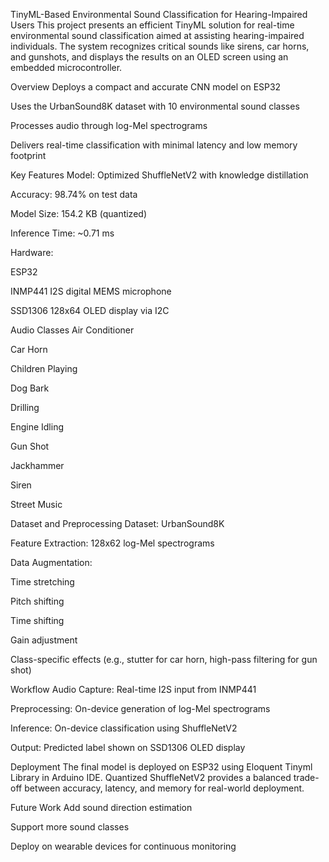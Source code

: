 TinyML-Based Environmental Sound Classification for Hearing-Impaired Users
This project presents an efficient TinyML solution for real-time environmental sound classification aimed at assisting hearing-impaired individuals. The system recognizes critical sounds like sirens, car horns, and gunshots, and displays the results on an OLED screen using an embedded microcontroller.

Overview
Deploys a compact and accurate CNN model on ESP32

Uses the UrbanSound8K dataset with 10 environmental sound classes

Processes audio through log-Mel spectrograms

Delivers real-time classification with minimal latency and low memory footprint

Key Features
Model: Optimized ShuffleNetV2 with knowledge distillation

Accuracy: 98.74% on test data

Model Size: 154.2 KB (quantized)

Inference Time: ~0.71 ms

Hardware:

ESP32

INMP441 I2S digital MEMS microphone

SSD1306 128x64 OLED display via I2C

Audio Classes
Air Conditioner

Car Horn

Children Playing

Dog Bark

Drilling

Engine Idling

Gun Shot

Jackhammer

Siren

Street Music

Dataset and Preprocessing
Dataset: UrbanSound8K

Feature Extraction: 128x62 log-Mel spectrograms

Data Augmentation:

Time stretching

Pitch shifting

Time shifting

Gain adjustment

Class-specific effects (e.g., stutter for car horn, high-pass filtering for gun shot)

Workflow
Audio Capture: Real-time I2S input from INMP441

Preprocessing: On-device generation of log-Mel spectrograms

Inference: On-device classification using ShuffleNetV2

Output: Predicted label shown on SSD1306 OLED display

Deployment
The final model is deployed on ESP32 using Eloquent Tinyml Library in Arduino IDE. Quantized ShuffleNetV2 provides a balanced trade-off between accuracy, latency, and memory for real-world deployment.

Future Work
Add sound direction estimation

Support more sound classes

Deploy on wearable devices for continuous monitoring
